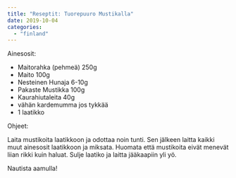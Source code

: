 ```yaml
---
title: "Reseptit: Tuorepuuro Mustikalla"
date: 2019-10-04
categories: 
  - "finland"
---
```


Ainesosit:

- Maitorahka (pehmeä) 250g
- Maito 100g
- Nesteinen Hunaja 6-10g
- Pakaste Mustikka 100g
- Kaurahiutaleita 40g
- vähän kardemumma jos tykkää
- 1 laatikko

Ohjeet:

Laita mustikoita laatikkoon ja odottaa noin tunti. Sen jälkeen laitta kaikki muut ainesosit laatikkoon ja miksata. Huomata että mustikoita eivät menevät liian rikki kuin haluat. Sulje laatiko ja laitta jääkaapiin yli yö.

Nautista aamulla!
